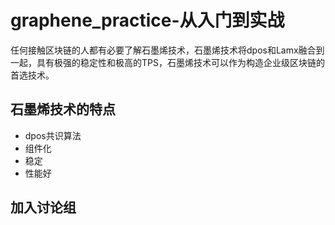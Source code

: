 # graphene\_practice-从入门到实战

任何接触区块链的人都有必要了解石墨烯技术，石墨烯技术将dpos和Lamx融合到一起，具有极强的稳定性和极高的TPS，石墨烯技术可以作为构造企业级区块链的首选技术。

## 石墨烯技术的特点

* dpos共识算法
* 组件化
* 稳定
* 性能好

## 加入讨论组



